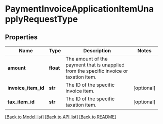 # PaymentInvoiceApplicationItemUnapplyRequestType

## Properties
Name | Type | Description | Notes
------------ | ------------- | ------------- | -------------
**amount** | **float** | The amount of the payment that is unapplied from the specific invoice or taxation item.  | 
**invoice_item_id** | **str** | The ID of the specific invoice item.  | [optional] 
**tax_item_id** | **str** | The ID of the specific taxation item.  | [optional] 

[[Back to Model list]](../README.md#documentation-for-models) [[Back to API list]](../README.md#documentation-for-api-endpoints) [[Back to README]](../README.md)

